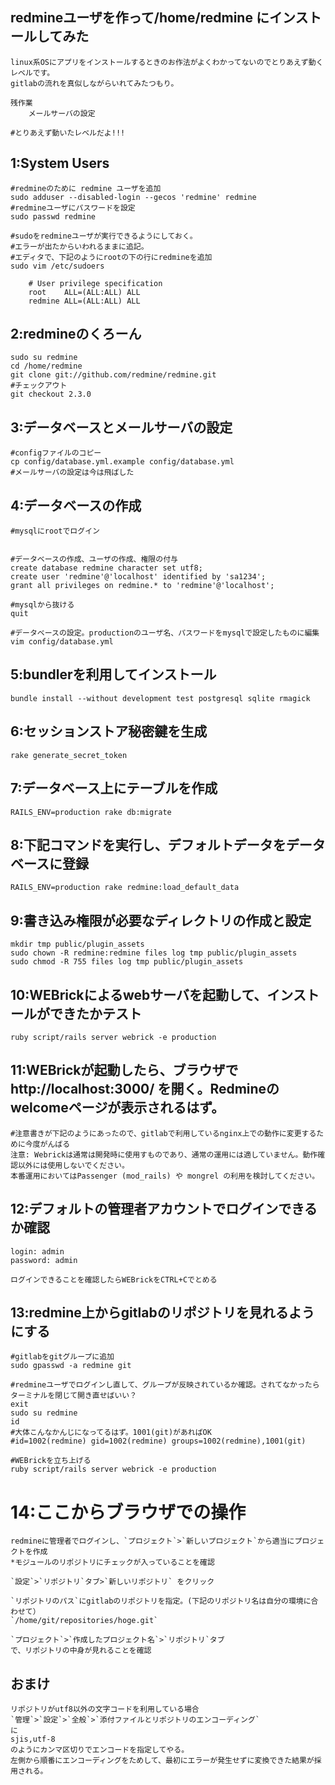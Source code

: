 ## redmineユーザを作って/home/redmine にインストールしてみた
	linux系OSにアプリをインストールするときのお作法がよくわかってないのでとりあえず動くレベルです。
	gitlabの流れを真似しながらいれてみたつもり。

	残作業
		メールサーバの設定

	#とりあえず動いたレベルだよ!!!


## 1:System Users
	#redmineのために redmine ユーザを追加
	sudo adduser --disabled-login --gecos 'redmine' redmine
	#redmineユーザにパスワードを設定
	sudo passwd redmine

	#sudoをredmineユーザが実行できるようにしておく。
	#エラーが出たからいわれるままに追記。
	#エディタで、下記のようにrootの下の行にredmineを追加
	sudo vim /etc/sudoers
		
		# User privilege specification
		root    ALL=(ALL:ALL) ALL
		redmine ALL=(ALL:ALL) ALL


## 2:redmineのくろーん
	sudo su redmine
	cd /home/redmine
	git clone git://github.com/redmine/redmine.git
	#チェックアウト
	git checkout 2.3.0


## 3:データベースとメールサーバの設定
	#configファイルのコピー
	cp config/database.yml.example config/database.yml
	#メールサーバの設定は今は飛ばした


## 4:データベースの作成
	#mysqlにrootでログイン


	#データベースの作成、ユーザの作成、権限の付与
	create database redmine character set utf8;
	create user 'redmine'@'localhost' identified by 'sa1234';
	grant all privileges on redmine.* to 'redmine'@'localhost';

	#mysqlから抜ける
	quit
	
	#データベースの設定。productionのユーザ名、パスワードをmysqlで設定したものに編集
	vim config/database.yml


## 5:bundlerを利用してインストール
	bundle install --without development test postgresql sqlite rmagick


## 6:セッションストア秘密鍵を生成
	rake generate_secret_token


## 7:データベース上にテーブルを作成
	RAILS_ENV=production rake db:migrate


## 8:下記コマンドを実行し、デフォルトデータをデータベースに登録
	RAILS_ENV=production rake redmine:load_default_data


## 9:書き込み権限が必要なディレクトリの作成と設定
	mkdir tmp public/plugin_assets 
	sudo chown -R redmine:redmine files log tmp public/plugin_assets
	sudo chmod -R 755 files log tmp public/plugin_assets
	
	
## 10:WEBrickによるwebサーバを起動して、インストールができたかテスト
	ruby script/rails server webrick -e production


## 11:WEBrickが起動したら、ブラウザで http://localhost:3000/ を開く。Redmineのwelcomeページが表示されるはず。
	#注意書きが下記のようにあったので、gitlabで利用しているnginx上での動作に変更するために今度がんばる
	注意: Webrickは通常は開発時に使用すものであり、通常の運用には適していません。動作確認以外には使用しないでください。
	本番運用においてはPassenger (mod_rails) や mongrel の利用を検討してください。

## 12:デフォルトの管理者アカウントでログインできるか確認
	login: admin
	password: admin
	
	ログインできることを確認したらWEBrickをCTRL+Cでとめる


## 13:redmine上からgitlabのリポジトリを見れるようにする
	#gitlabをgitグループに追加
	sudo gpasswd -a redmine git
	
	#redmineユーザでログインし直して、グループが反映されているか確認。されてなかったらターミナルを閉じて開き直せばいい？
	exit
	sudo su redmine
	id
	#大体こんなかんじになってるはず。1001(git)があればOK
	#id=1002(redmine) gid=1002(redmine) groups=1002(redmine),1001(git)

	#WEBrickを立ち上げる
	ruby script/rails server webrick -e production


# 14:ここからブラウザでの操作
	redmineに管理者でログインし、`プロジェクト`>`新しいプロジェクト`から適当にプロジェクトを作成
	*モジュールのリポジトリにチェックが入っていることを確認
	
	`設定`>`リポジトリ`タブ>`新しいリポジトリ` をクリック
	
	`リポジトリのパス`にgitlabのリポジトリを指定。(下記のリポジトリ名は自分の環境に合わせて）
	`/home/git/repositories/hoge.git`

	`プロジェクト`>`作成したプロジェクト名`>`リポジトリ`タブ
	で、リポジトリの中身が見れることを確認
	
## おまけ
	リポジトリがutf8以外の文字コードを利用している場合
	`管理`>`設定`>`全般`>`添付ファイルとリポジトリのエンコーディング`
	に
	sjis,utf-8
	のようにカンマ区切りでエンコードを指定してやる。
	左側から順番にエンコーディングをためして、最初にエラーが発生せずに変換できた結果が採用される。


